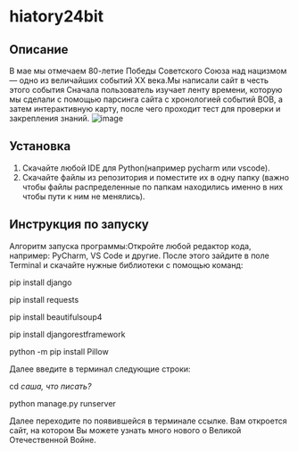# hiatory24bit
## Описание
В мае мы отмечаем 80-летие Победы Советского Союза над нацизмом — одно из величайших событий XX века.Мы написали сайт в честь этого события
Сначала пользователь изучает ленту времени, которую мы сделали с помощью парсинга сайта с хронологией событий ВОВ, а затем интерактивную карту, после чего проходит тест для проверки и закрепления знаний.
![image](https://github.com/user-attachments/assets/eb9e565d-4a25-48b4-924b-e2bdb757c3ed)

## Установка
1. Скачайте любой IDE для Python(например pycharm или vscode).
2. Скачайте файлы из репозитория и поместите их в одну папку (важно чтобы файлы распределенные по папкам находились именно в них чтобы пути к ним не менялись).


## Инструкция по запуску
Алгоритм запуска программы:Откройте любой редактор кода, например: PyCharm, VS Code и другие. После этого зайдите в поле Terminal и скачайте нужные библиотеки с помощью команд:

pip install django

pip install requests

pip install beautifulsoup4

pip install djangorestframework

python -m pip install Pillow

Далее введите в терминал следующие строки:

cd *саша, что писать?*

python manage.py runserver

Далее переходите по появившейся в терминале ссылке. Вам откроется сайт, на котором Вы можете узнать много нового о Великой Отечественной Войне.

